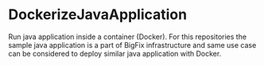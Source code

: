 # DockerizeJavaApplication
Run java application inside a container (Docker). For this repositories the sample java application is a part of BigFix infrastructure and same use case can be considered to deploy similar java application with Docker.
